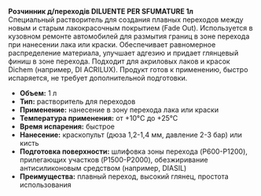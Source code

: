 **Розчинник д/переходів DILUENTE PER SFUMATURE 1л**  
Специальный растворитель для создания плавных переходов между новым и старым лакокрасочным покрытием (Fade Out). Используется в кузовном ремонте автомобилей для размытия границ в зоне перехода при нанесении лака или краски. Обеспечивает равномерное распределение материала, улучшает адгезию и придает глянцевый финиш в зоне перехода. Подходит для акриловых лаков и красок Dichem (например, DI ACRILUX). Продукт готов к применению, быстро испаряется, не требует дополнительной подготовки.

- **Объем:** 1 л  
- **Тип:** растворитель для переходов  
- **Применение:** нанесение в зону перехода лака или краски  
- **Температура применения:** от +10°C до +25°C  
- **Время испарения:** быстрое  
- **Нанесение:** краскопульт (дюза 1,2-1,4 мм, давление 2-3 бар) или кисть  
- **Подготовка поверхности:** шлифовка зоны перехода (P600-P1200), прилегающих участков (P1500-P2000), обезжиривание антисиликоновым средством (например, DIASIL)  
- **Преимущества:** плавный переход, высокий глянец, простота использования